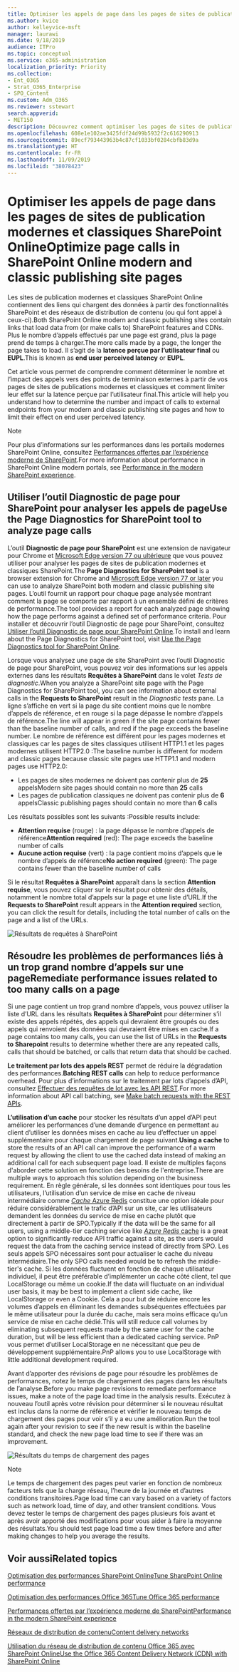 ```yaml
---
title: Optimiser les appels de page dans les pages de sites de publication modernes et classiques SharePoint Online
ms.author: kvice
author: kelleyvice-msft
manager: laurawi
ms.date: 9/18/2019
audience: ITPro
ms.topic: conceptual
ms.service: o365-administration
localization_priority: Priority
ms.collection:
- Ent_O365
- Strat_O365_Enterprise
- SPO_Content
ms.custom: Adm_O365
ms.reviewer: sstewart
search.appverid:
- MET150
description: Découvrez comment optimiser les pages de sites de publication modernes et classiques dans SharePoint Online en limitant le nombre d’appels aux points de terminaison de service SharePoint Online.
ms.openlocfilehash: 608e1e102ae3425fdf24d99b5932f2c616290913
ms.sourcegitcommit: 89ecf793443963b4c87cf1033bf0284cbfb83d9a
ms.translationtype: HT
ms.contentlocale: fr-FR
ms.lasthandoff: 11/09/2019
ms.locfileid: "38078423"
---
```

# <a name="optimize-page-calls-in-sharepoint-online-modern-and-classic-publishing-site-pages"></a><span data-ttu-id="e3d96-103">Optimiser les appels de page dans les pages de sites de publication modernes et classiques SharePoint Online</span><span class="sxs-lookup"><span data-stu-id="e3d96-103">Optimize page calls in SharePoint Online modern and classic publishing site pages</span></span>

<span data-ttu-id="e3d96-104">Les sites de publication modernes et classiques SharePoint Online contiennent des liens qui chargent des données à partir des fonctionnalités SharePoint et des réseaux de distribution de contenu (ou qui font appel à ceux-ci).</span><span class="sxs-lookup"><span data-stu-id="e3d96-104">Both SharePoint Online modern and classic publishing sites contain links that load data from (or make calls to) SharePoint features and CDNs.</span></span> <span data-ttu-id="e3d96-105">Plus le nombre d’appels effectués par une page est grand, plus la page prend de temps à charger.</span><span class="sxs-lookup"><span data-stu-id="e3d96-105">The more calls made by a page, the longer the page takes to load.</span></span> <span data-ttu-id="e3d96-106">Il s’agit de la **latence perçue par l’utilisateur final** ou **EUPL**.</span><span class="sxs-lookup"><span data-stu-id="e3d96-106">This is known as **end user perceived latency** or **EUPL**.</span></span>

<span data-ttu-id="e3d96-107">Cet article vous permet de comprendre comment déterminer le nombre et l’impact des appels vers des points de terminaison externes à partir de vos pages de sites de publications modernes et classiques et comment limiter leur effet sur la latence perçue par l’utilisateur final.</span><span class="sxs-lookup"><span data-stu-id="e3d96-107">This article will help you understand how to determine the number and impact of calls to external endpoints from your modern and classic publishing site pages and how to limit their effect on end user perceived latency.</span></span>

>[!NOTE]
><span data-ttu-id="e3d96-108">Pour plus d’informations sur les performances dans les portails modernes SharePoint Online, consultez [Performances offertes par l’expérience moderne de SharePoint](https://docs.microsoft.com/sharepoint/modern-experience-performance).</span><span class="sxs-lookup"><span data-stu-id="e3d96-108">For more information about performance in SharePoint Online modern portals, see [Performance in the modern SharePoint experience](https://docs.microsoft.com/sharepoint/modern-experience-performance).</span></span>

## <a name="use-the-page-diagnostics-for-sharepoint-tool-to-analyze-page-calls"></a><span data-ttu-id="e3d96-109">Utiliser l’outil Diagnostic de page pour SharePoint pour analyser les appels de page</span><span class="sxs-lookup"><span data-stu-id="e3d96-109">Use the Page Diagnostics for SharePoint tool to analyze page calls</span></span>

<span data-ttu-id="e3d96-110">L’outil **Diagnostic de page pour SharePoint** est une extension de navigateur pour Chrome et [Microsoft Edge version 77 ou ultérieure](https://www.microsoftedgeinsider.com/download?form=MI13E8&OCID=MI13E8) que vous pouvez utiliser pour analyser les pages de sites de publication modernes et classiques SharePoint.</span><span class="sxs-lookup"><span data-stu-id="e3d96-110">The **Page Diagnostics for SharePoint tool** is a browser extension for Chrome and [Microsoft Edge version 77 or later](https://www.microsoftedgeinsider.com/download?form=MI13E8&OCID=MI13E8) you can use to analyze SharePoint both modern and classic publishing site pages.</span></span> <span data-ttu-id="e3d96-111">L’outil fournit un rapport pour chaque page analysée montrant comment la page se comporte par rapport à un ensemble défini de critères de performance.</span><span class="sxs-lookup"><span data-stu-id="e3d96-111">The tool provides a report for each analyzed page showing how the page performs against a defined set of performance criteria.</span></span> <span data-ttu-id="e3d96-112">Pour installer et découvrir l’outil Diagnostic de page pour SharePoint, consultez [Utiliser l’outil Diagnostic de page pour SharePoint Online](page-diagnostics-for-spo.md).</span><span class="sxs-lookup"><span data-stu-id="e3d96-112">To install and learn about the Page Diagnostics for SharePoint tool, visit [Use the Page Diagnostics tool for SharePoint Online](page-diagnostics-for-spo.md).</span></span>

<span data-ttu-id="e3d96-113">Lorsque vous analysez une page de site SharePoint avec l’outil Diagnostic de page pour SharePoint, vous pouvez voir des informations sur les appels externes dans les résultats **Requêtes à SharePoint** dans le volet _Tests de diagnostic_.</span><span class="sxs-lookup"><span data-stu-id="e3d96-113">When you analyze a SharePoint site page with the Page Diagnostics for SharePoint tool, you can see information about external calls in the **Requests to SharePoint** result in the _Diagnostic tests_ pane.</span></span> <span data-ttu-id="e3d96-114">La ligne s’affiche en vert si la page du site contient moins que le nombre d’appels de référence, et en rouge si la page dépasse le nombre d’appels de référence.</span><span class="sxs-lookup"><span data-stu-id="e3d96-114">The line will appear in green if the site page contains fewer than the baseline number of calls, and red if the page exceeds the baseline number.</span></span> <span data-ttu-id="e3d96-115">Le nombre de référence est différent pour les pages modernes et classiques car les pages de sites classiques utilisent HTTP1.1 et les pages modernes utilisent HTTP2.0 :</span><span class="sxs-lookup"><span data-stu-id="e3d96-115">The baseline number is different for modern and classic pages because classic site pages use HTTP1.1 and modern pages use HTTP2.0:</span></span>

- <span data-ttu-id="e3d96-116">Les pages de sites modernes ne doivent pas contenir plus de **25** appels</span><span class="sxs-lookup"><span data-stu-id="e3d96-116">Modern site pages should contain no more than **25** calls</span></span>
- <span data-ttu-id="e3d96-117">Les pages de publication classiques ne doivent pas contenir plus de **6** appels</span><span class="sxs-lookup"><span data-stu-id="e3d96-117">Classic publishing pages should contain no more than **6** calls</span></span>

<span data-ttu-id="e3d96-118">Les résultats possibles sont les suivants :</span><span class="sxs-lookup"><span data-stu-id="e3d96-118">Possible results include:</span></span>

- <span data-ttu-id="e3d96-119">**Attention requise** (rouge) : la page dépasse le nombre d’appels de référence</span><span class="sxs-lookup"><span data-stu-id="e3d96-119">**Attention required** (red): The page exceeds the baseline number of calls</span></span>
- <span data-ttu-id="e3d96-120">**Aucune action requise** (vert) : la page contient moins d’appels que le nombre d’appels de référence</span><span class="sxs-lookup"><span data-stu-id="e3d96-120">**No action required** (green): The page contains fewer than the baseline number of calls</span></span>

<span data-ttu-id="e3d96-121">Si le résultat **Requêtes à SharePoint** apparaît dans la section **Attention requise**, vous pouvez cliquer sur le résultat pour obtenir des détails, notamment le nombre total d’appels sur la page et une liste d’URL.</span><span class="sxs-lookup"><span data-stu-id="e3d96-121">If the **Requests to SharePoint** result appears in the **Attention required** section, you can click the result for details, including the total number of calls on the page and a list of the URLs.</span></span>

![Résultats de requêtes à SharePoint](media/modern-portal-optimization/pagediag-requests.png)

## <a name="remediate-performance-issues-related-to-too-many-calls-on-a-page"></a><span data-ttu-id="e3d96-123">Résoudre les problèmes de performances liés à un trop grand nombre d’appels sur une page</span><span class="sxs-lookup"><span data-stu-id="e3d96-123">Remediate performance issues related to too many calls on a page</span></span>

<span data-ttu-id="e3d96-124">Si une page contient un trop grand nombre d’appels, vous pouvez utiliser la liste d’URL dans les résultats **Requêtes à SharePoint** pour déterminer s’il existe des appels répétés, des appels qui devraient être groupés ou des appels qui renvoient des données qui devraient être mises en cache.</span><span class="sxs-lookup"><span data-stu-id="e3d96-124">If a page contains too many calls, you can use the list of URLs in the **Requests to Sharepoint** results to determine whether there are any repeated calls, calls that should be batched, or calls that return data that should be cached.</span></span>

<span data-ttu-id="e3d96-125">**Le traitement par lots des appels REST** permet de réduire la dégradation des performances.</span><span class="sxs-lookup"><span data-stu-id="e3d96-125">**Batching REST calls** can help to reduce performance overhead.</span></span> <span data-ttu-id="e3d96-126">Pour plus d’informations sur le traitement par lots d’appels d’API, consultez [Effectuer des requêtes de lot avec les API REST](https://docs.microsoft.com/sharepoint/dev/sp-add-ins/make-batch-requests-with-the-rest-apis).</span><span class="sxs-lookup"><span data-stu-id="e3d96-126">For more information about API call batching, see [Make batch requests with the REST APIs](https://docs.microsoft.com/sharepoint/dev/sp-add-ins/make-batch-requests-with-the-rest-apis).</span></span>

<span data-ttu-id="e3d96-127">**L’utilisation d’un cache** pour stocker les résultats d’un appel d’API peut améliorer les performances d’une demande d’urgence en permettant au client d’utiliser les données mises en cache au lieu d’effectuer un appel supplémentaire pour chaque chargement de page suivant.</span><span class="sxs-lookup"><span data-stu-id="e3d96-127">**Using a cache** to store the results of an API call can improve the performance of a warm request by allowing the client to use the cached data instead of making an additional call for each subsequent page load.</span></span> <span data-ttu-id="e3d96-128">Il existe de multiples façons d'aborder cette solution en fonction des besoins de l'entreprise.</span><span class="sxs-lookup"><span data-stu-id="e3d96-128">There are multiple ways to approach this solution depending on the business requirement.</span></span> <span data-ttu-id="e3d96-129">En règle générale, si les données sont identiques pour tous les utilisateurs, l’utilisation d’un service de mise en cache de niveau intermédiaire comme [_Cache_ Azure Redis](https://azure.microsoft.com/services/cache/) constitue une option idéale pour réduire considérablement le trafic d’API sur un site, car les utilisateurs demandent les données du service de mise en cache plutôt que directement à partir de SPO.</span><span class="sxs-lookup"><span data-stu-id="e3d96-129">Typically if the data will be the same for all users, using a middle-tier caching service like [_Azure Redis_ cache](https://azure.microsoft.com/services/cache/) is a great option to significantly reduce API traffic against a site, as the users would request the data from the caching service instead of directly from SPO.</span></span> <span data-ttu-id="e3d96-130">Les seuls appels SPO nécessaires sont pour actualiser le cache du niveau intermédiaire.</span><span class="sxs-lookup"><span data-stu-id="e3d96-130">The only SPO calls needed would be to refresh the middle-tier's cache.</span></span> <span data-ttu-id="e3d96-131">Si les données fluctuent en fonction de chaque utilisateur individuel, il peut être préférable d’implémenter un cache côté client, tel que LocalStorage ou même un cookie.</span><span class="sxs-lookup"><span data-stu-id="e3d96-131">If the data will fluctuate on an individual user basis, it may be best to implement a client side cache, like LocalStorage or even a Cookie.</span></span> <span data-ttu-id="e3d96-132">Cela a pour but de réduire encore les volumes d’appels en éliminant les demandes subséquentes effectuées par le même utilisateur pour la durée du cache, mais sera moins efficace qu’un service de mise en cache dédié.</span><span class="sxs-lookup"><span data-stu-id="e3d96-132">This will still reduce call volumes by eliminating subsequent requests made by the same user for the cache duration, but will be less efficient than a dedicated caching service.</span></span> <span data-ttu-id="e3d96-133">PnP vous permet d’utiliser LocalStorage en ne nécessitant que peu de développement supplémentaire.</span><span class="sxs-lookup"><span data-stu-id="e3d96-133">PnP allows you to use LocalStorage with little additional development required.</span></span>

<span data-ttu-id="e3d96-134">Avant d’apporter des révisions de page pour résoudre les problèmes de performances, notez le temps de chargement des pages dans les résultats de l’analyse.</span><span class="sxs-lookup"><span data-stu-id="e3d96-134">Before you make page revisions to remediate performance issues, make a note of the page load time in the analysis results.</span></span> <span data-ttu-id="e3d96-135">Exécutez à nouveau l’outil après votre révision pour déterminer si le nouveau résultat est inclus dans la norme de référence et vérifier le nouveau temps de chargement des pages pour voir s’il y a eu une amélioration.</span><span class="sxs-lookup"><span data-stu-id="e3d96-135">Run the tool again after your revision to see if the new result is within the baseline standard, and check the new page load time to see if there was an improvement.</span></span>

![Résultats du temps de chargement des pages](media/modern-portal-optimization/pagediag-page-load-time.png)

>[!NOTE]
><span data-ttu-id="e3d96-137">Le temps de chargement des pages peut varier en fonction de nombreux facteurs tels que la charge réseau, l’heure de la journée et d’autres conditions transitoires.</span><span class="sxs-lookup"><span data-stu-id="e3d96-137">Page load time can vary based on a variety of factors such as network load, time of day, and other transient conditions.</span></span> <span data-ttu-id="e3d96-138">Vous devez tester le temps de chargement des pages plusieurs fois avant et après avoir apporté des modifications pour vous aider à faire la moyenne des résultats.</span><span class="sxs-lookup"><span data-stu-id="e3d96-138">You should test page load time a few times before and after making changes to help you average the results.</span></span>

## <a name="related-topics"></a><span data-ttu-id="e3d96-139">Voir aussi</span><span class="sxs-lookup"><span data-stu-id="e3d96-139">Related topics</span></span>

[<span data-ttu-id="e3d96-140">Optimisation des performances SharePoint Online</span><span class="sxs-lookup"><span data-stu-id="e3d96-140">Tune SharePoint Online performance</span></span>](tune-sharepoint-online-performance.md)

[<span data-ttu-id="e3d96-141">Optimisation des performances Office 365</span><span class="sxs-lookup"><span data-stu-id="e3d96-141">Tune Office 365 performance</span></span>](tune-office-365-performance.md)

[<span data-ttu-id="e3d96-142">Performances offertes par l’expérience moderne de SharePoint</span><span class="sxs-lookup"><span data-stu-id="e3d96-142">Performance in the modern SharePoint experience</span></span>](https://docs.microsoft.com/sharepoint/modern-experience-performance)

[<span data-ttu-id="e3d96-143">Réseaux de distribution de contenu</span><span class="sxs-lookup"><span data-stu-id="e3d96-143">Content delivery networks</span></span>](content-delivery-networks.md)

[<span data-ttu-id="e3d96-144">Utilisation du réseau de distribution de contenu Office 365 avec SharePoint Online</span><span class="sxs-lookup"><span data-stu-id="e3d96-144">Use the Office 365 Content Delivery Network (CDN) with SharePoint Online</span></span>](use-office-365-cdn-with-spo.md)

